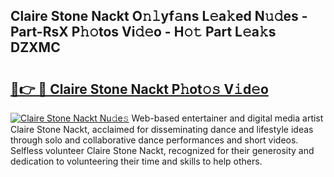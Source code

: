 ## Claire Stone Nackt O𝚗𝚕yf𝚊ns L𝚎a𝚔ed N𝚞𝚍es - Part-RsX P𝚑𝚘tos Vi𝚍𝚎o - H𝚘𝚝 Part L𝚎a𝚔s DZXMC

# <h2><a href="http://kfcdekp.oniu.top/?m=Claire+Stone+Nackt">🔗👉 🔴 Claire Stone Nackt P𝚑ot𝚘𝚜 V𝚒d𝚎o</a></h2>

[![Claire Stone Nackt Nu𝚍e𝚜](https://i.imgur.com/0qMVB7G.gif)](http://kfcdekp.oniu.top/?m=Claire+Stone+Nackt)
Web-based entertainer and digital media artist Claire Stone Nackt, acclaimed for disseminating dance and lifestyle ideas through solo and collaborative dance performances and short videos. Selfless volunteer Claire Stone Nackt, recognized for their generosity and dedication to volunteering their time and skills to help others.  
